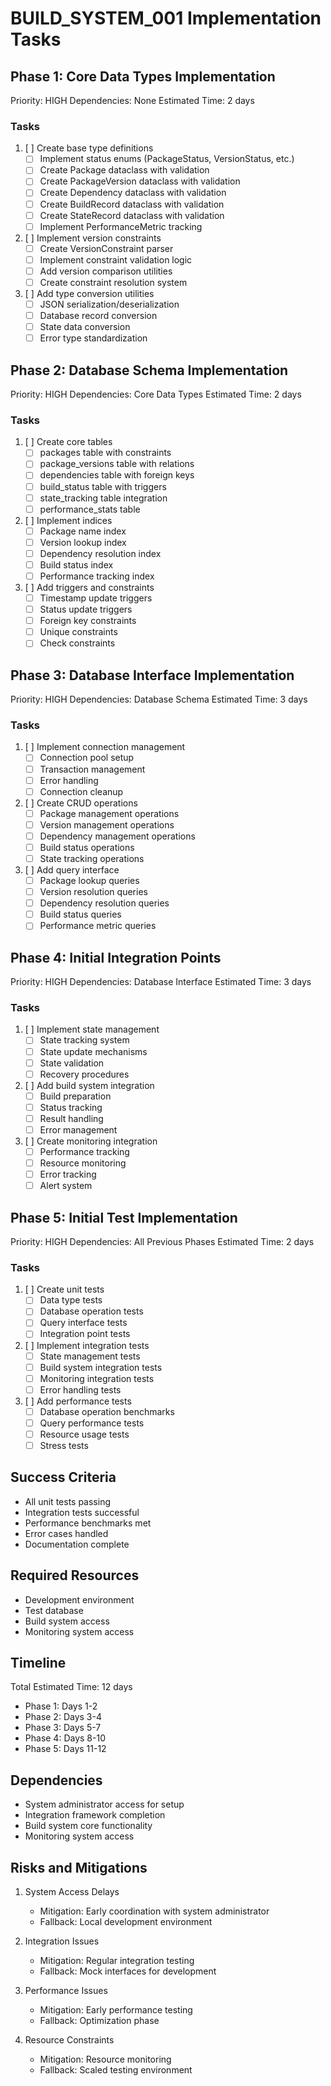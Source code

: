 # BUILD_SYSTEM_001 Implementation Tasks

## Phase 1: Core Data Types Implementation
Priority: HIGH
Dependencies: None
Estimated Time: 2 days

### Tasks
1. [ ] Create base type definitions
   - [ ] Implement status enums (PackageStatus, VersionStatus, etc.)
   - [ ] Create Package dataclass with validation
   - [ ] Create PackageVersion dataclass with validation
   - [ ] Create Dependency dataclass with validation
   - [ ] Create BuildRecord dataclass with validation
   - [ ] Create StateRecord dataclass with validation
   - [ ] Implement PerformanceMetric tracking
   
2. [ ] Implement version constraints
   - [ ] Create VersionConstraint parser
   - [ ] Implement constraint validation logic
   - [ ] Add version comparison utilities
   - [ ] Create constraint resolution system

3. [ ] Add type conversion utilities
   - [ ] JSON serialization/deserialization
   - [ ] Database record conversion
   - [ ] State data conversion
   - [ ] Error type standardization

## Phase 2: Database Schema Implementation
Priority: HIGH
Dependencies: Core Data Types
Estimated Time: 2 days

### Tasks
1. [ ] Create core tables
   - [ ] packages table with constraints
   - [ ] package_versions table with relations
   - [ ] dependencies table with foreign keys
   - [ ] build_status table with triggers
   - [ ] state_tracking table integration
   - [ ] performance_stats table

2. [ ] Implement indices
   - [ ] Package name index
   - [ ] Version lookup index
   - [ ] Dependency resolution index
   - [ ] Build status index
   - [ ] Performance tracking index

3. [ ] Add triggers and constraints
   - [ ] Timestamp update triggers
   - [ ] Status update triggers
   - [ ] Foreign key constraints
   - [ ] Unique constraints
   - [ ] Check constraints

## Phase 3: Database Interface Implementation
Priority: HIGH
Dependencies: Database Schema
Estimated Time: 3 days

### Tasks
1. [ ] Implement connection management
   - [ ] Connection pool setup
   - [ ] Transaction management
   - [ ] Error handling
   - [ ] Connection cleanup

2. [ ] Create CRUD operations
   - [ ] Package management operations
   - [ ] Version management operations
   - [ ] Dependency management operations
   - [ ] Build status operations
   - [ ] State tracking operations

3. [ ] Add query interface
   - [ ] Package lookup queries
   - [ ] Version resolution queries
   - [ ] Dependency resolution queries
   - [ ] Build status queries
   - [ ] Performance metric queries

## Phase 4: Initial Integration Points
Priority: HIGH
Dependencies: Database Interface
Estimated Time: 3 days

### Tasks
1. [ ] Implement state management
   - [ ] State tracking system
   - [ ] State update mechanisms
   - [ ] State validation
   - [ ] Recovery procedures

2. [ ] Add build system integration
   - [ ] Build preparation
   - [ ] Status tracking
   - [ ] Result handling
   - [ ] Error management

3. [ ] Create monitoring integration
   - [ ] Performance tracking
   - [ ] Resource monitoring
   - [ ] Error tracking
   - [ ] Alert system

## Phase 5: Initial Test Implementation
Priority: HIGH
Dependencies: All Previous Phases
Estimated Time: 2 days

### Tasks
1. [ ] Create unit tests
   - [ ] Data type tests
   - [ ] Database operation tests
   - [ ] Query interface tests
   - [ ] Integration point tests

2. [ ] Implement integration tests
   - [ ] State management tests
   - [ ] Build system integration tests
   - [ ] Monitoring integration tests
   - [ ] Error handling tests

3. [ ] Add performance tests
   - [ ] Database operation benchmarks
   - [ ] Query performance tests
   - [ ] Resource usage tests
   - [ ] Stress tests

## Success Criteria
- All unit tests passing
- Integration tests successful
- Performance benchmarks met
- Error cases handled
- Documentation complete

## Required Resources
- Development environment
- Test database
- Build system access
- Monitoring system access

## Timeline
Total Estimated Time: 12 days
- Phase 1: Days 1-2
- Phase 2: Days 3-4
- Phase 3: Days 5-7
- Phase 4: Days 8-10
- Phase 5: Days 11-12

## Dependencies
- System administrator access for setup
- Integration framework completion
- Build system core functionality
- Monitoring system access

## Risks and Mitigations
1. System Access Delays
   - Mitigation: Early coordination with system administrator
   - Fallback: Local development environment

2. Integration Issues
   - Mitigation: Regular integration testing
   - Fallback: Mock interfaces for development

3. Performance Issues
   - Mitigation: Early performance testing
   - Fallback: Optimization phase

4. Resource Constraints
   - Mitigation: Resource monitoring
   - Fallback: Scaled testing environment

